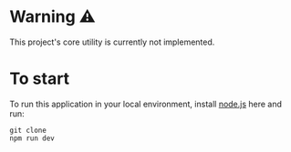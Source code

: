 # Warning ⚠️

This project's core utility is currently not implemented.

# To start

To run this application in your local environment,
install [node.js](https://nodejs.org/ko) here and run:

```
git clone
npm run dev
```
